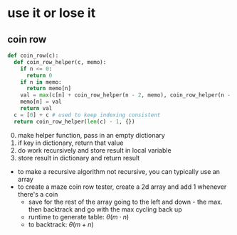 # use it or lose it

## coin row

```python
def coin_row(c):
  def coin_row_helper(c, memo):
    if n <= 0:
      return 0
    if n in memo:
      return memo[n]
    val = max(c[n] + coin_row_helper(n - 2, memo), coin_row_helper(n - 1, memo))
    memo[n] = val
    return val
  c = [0] + c # used to keep indexing consistent
  return coin_row_helper(len(c) - 1, {})
```

0. make helper function, pass in an empty dictionary
1. if key in dictionary, return that value
2. do work recursively and store result in local variable
3. store result in dictionary and return result

- to make a recursive algorithm not recursive, you can typically use an array
- to create a maze coin row tester, create a 2d array and add 1 whenever there's a coin
  - save for the rest of the array going to the left and down - the max. then backtrack and go with the max cycling back up
  - runtime to generate table: $\theta(m \cdot n)$
  - to backtrack: $\theta(m + n)$
